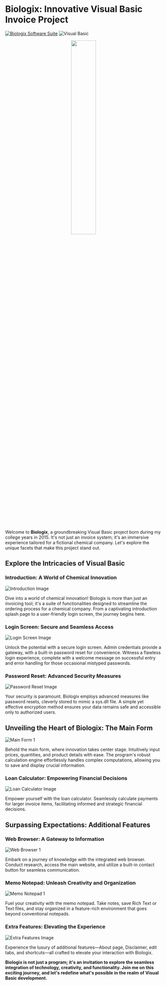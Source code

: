 # Biologix: Innovative Visual Basic Invoice Project
[![Biologix Software Suite](https://img.shields.io/badge/Biologix%20Software%20Suite-v0.1-brightgreen)](https://github.com/your-username/biologix-software-suite) ![Visual Basic](https://img.shields.io/badge/Visual%20Basic-6BA5E0?style=flat-square&logo=visual-studio&logoColor=white)

<p align="center">
  <img src="https://user-images.githubusercontent.com/12945384/201542893-9e29f88b-64a9-4892-8b3a-1d99845c42be.jpg" width="40%" height="40%">
</p>

Welcome to **Biologix**, a groundbreaking Visual Basic project born during my college years in 2015. It's not just an invoice system; it's an immersive experience tailored for a fictional chemical company. Let's explore the unique facets that make this project stand out.

## Explore the Intricacies of Visual Basic

### Introduction: A World of Chemical Innovation

![Introduction Image](https://user-images.githubusercontent.com/12945384/201542884-4686d837-1317-4938-8fc7-242ff65542ef.jpg)

Dive into a world of chemical innovation! Biologix is more than just an invoicing tool; it's a suite of functionalities designed to streamline the ordering process for a chemical company. From a captivating introduction splash page to a user-friendly login screen, the journey begins here.

### Login Screen: Secure and Seamless Access

![Login Screen Image](https://user-images.githubusercontent.com/12945384/201542909-dc143652-9e3d-415d-b82e-627c93cfc127.jpg)

Unlock the potential with a secure login screen. Admin credentials provide a gateway, with a built-in password reset for convenience. Witness a flawless login experience, complete with a welcome message on successful entry and error handling for those occasional mistyped passwords.

### Password Reset: Advanced Security Measures

![Password Reset Image](https://user-images.githubusercontent.com/12945384/201542916-4c02be51-67d0-4e48-9218-1a4a2288342b.jpg)

Your security is paramount. Biologix employs advanced measures like password resets, cleverly stored to mimic a sys.dll file. A simple yet effective encryption method ensures your data remains safe and accessible only to authorized users.

## Unveiling the Heart of Biologix: The Main Form

![Main Form 1](https://user-images.githubusercontent.com/12945384/201542911-5424fd1b-d30d-4e37-a261-b578cea1e563.jpg)

Behold the main form, where innovation takes center stage. Intuitively input prices, quantities, and product details with ease. The program's robust calculation engine effortlessly handles complex computations, allowing you to save and display crucial information.

### Loan Calculator: Empowering Financial Decisions

![Loan Calculator Image](https://user-images.githubusercontent.com/12945384/201542910-69ab04f1-1387-41a9-a85d-c1be1e75c78b.jpg)

Empower yourself with the loan calculator. Seamlessly calculate payments for larger invoice items, facilitating informed and strategic financial decisions.

## Surpassing Expectations: Additional Features

### Web Browser: A Gateway to Information

![Web Browser 1](https://user-images.githubusercontent.com/12945384/201542888-d57e82d2-deba-45fa-a295-566863725442.jpg)

Embark on a journey of knowledge with the integrated web browser. Conduct research, access the main website, and utilize a built-in contact button for seamless communication.

### Memo Notepad: Unleash Creativity and Organization

![Memo Notepad 1](https://user-images.githubusercontent.com/12945384/201542913-fecebc0b-00d6-4738-99f9-0ed72f2a5c9e.jpg)

Fuel your creativity with the memo notepad. Take notes, save Rich Text or Text files, and stay organized in a feature-rich environment that goes beyond conventional notepads.

### Extra Features: Elevating the Experience

![Extra Features Image](https://user-images.githubusercontent.com/12945384/201542899-cef68a50-79e6-477c-92fa-4c749b930557.jpg)

Experience the luxury of additional features—About page, Disclaimer, edit tabs, and shortcuts—all crafted to elevate your interaction with Biologix.

**Biologix is not just a program; it's an invitation to explore the seamless integration of technology, creativity, and functionality. Join me on this exciting journey, and let's redefine what's possible in the realm of Visual Basic development.**

